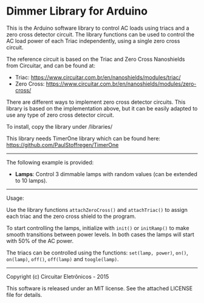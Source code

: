 Dimmer Library for Arduino
==========================

This is the Arduino software library to control AC loads using triacs and a zero cross detector circuit. The library functions can be used to control the AC load power of each Triac independently, using a single zero cross circuit.

The reference circuit is based on the Triac and Zero Cross Nanoshields from Circuitar, and can be found at:

- Triac: https://www.circuitar.com.br/en/nanoshields/modules/triac/ 
- Zero Cross: https://www.circuitar.com.br/en/nanoshields/modules/zero-cross/

There are different ways to implement zero cross detector circuits. This library is based on the implementation above, but it can be easily adapted to use any type of zero cross detector circuit.

To install, copy the library under <arduinoSketchFolder>/libraries/

This library needs TimerOne library which can be found here: https://github.com/PaulStoffregen/TimerOne

---

The following example is provided:

- **Lamps**: Control 3 dimmable lamps with random values (can be extended to 10 lamps).

---

Usage:

Use the library functions `attachZeroCross()` and `attachTriac()` to assign each triac and the zero cross shield to the program.

To start controlling the lamps, initialize with `init()` or `initRamp()` to make smooth transitions between power levels. In both cases the lamps will start with 50% of the AC power.

The triacs can be controlled using the functions: `set(lamp, power)`, `on()`, `on(lamp)`, `off()`, `off(lamp)` and `toogle(lamp)`.

---

Copyright (c) Circuitar Eletrônicos - 2015

This software is released under an MIT license. See the attached LICENSE file for details.

